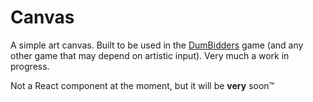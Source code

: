 # Canvas
A simple art canvas. Built to be used in the [DumBidders](https://github.com/emmettito/DumBidder) game (and any other game that may depend on artistic input). Very much a work in progress.

Not a React component at the moment, but it will be <b>very</b> soon&trade;

